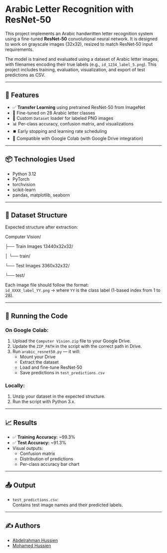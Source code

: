 # Arabic Letter Recognition with ResNet-50

This project implements an Arabic handwritten letter recognition system using a fine-tuned **ResNet‑50** convolutional neural network. It is designed to work on grayscale images (32x32), resized to match ResNet‑50 input requirements.

The model is trained and evaluated using a dataset of Arabic letter images, with filenames encoding their true labels (e.g., `id_1234_label_5.png`). This project includes training, evaluation, visualization, and export of test predictions as CSV.

---

## 🚀 Features

- ✅ **Transfer Learning** using pretrained ResNet-50 from ImageNet  
- 🎯 Fine-tuned on 28 Arabic letter classes  
- 🧠 Custom `Dataset` loader for labeled PNG images  
- 📊 Per-class accuracy, confusion matrix, and visualizations  
- ⏹️ Early stopping and learning rate scheduling  
- 📁 Compatible with Google Colab (with Google Drive integration)

---

## 📦 Technologies Used

- Python 3.12
- PyTorch
- torchvision
- scikit-learn
- pandas, matplotlib, seaborn

---

## 📁 Dataset Structure

Expected structure after extraction:

Computer Vision/

├── Train Images 13440x32x32/

│ └── train/

└── Test Images 3360x32x32/

└── test/



Each image file should follow the format:  
`id_XXXX_label_YY.png` → where `YY` is the class label (1-based index from 1 to 28).

---

## 🧪 Running the Code

### On Google Colab:
1. Upload the `Computer Vision.zip` file to your Google Drive.
2. Update the `ZIP_PATH` in the script with the correct path in Drive.
3. Run `arabic_resnet50.py` — it will:
   - Mount your Drive
   - Extract the dataset
   - Load and fine-tune ResNet‑50
   - Save predictions in `test_predictions.csv`

### Locally:
1. Unzip your dataset in the expected structure.
2. Run the script with Python 3.x.

---

## 📈 Results

- ✅ **Training Accuracy:** ~99.3%  
- ✅ **Test Accuracy:** ~91.3%  
- Visual outputs:
  - Confusion matrix
  - Distribution of predictions
  - Per-class accuracy bar chart

---

## 📤 Output

- `test_predictions.csv`:  
  Contains test image names and their predicted labels.

---

## ✍️ Authors

- [Abdelrahman Hussien](https://github.com/abdo-hussien)
- [Mohamed Hussien](https://github.com/mohameddhussien)

